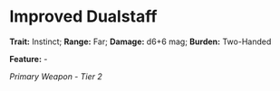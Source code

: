 # Improved Dualstaff

**Trait:** Instinct; **Range:** Far; **Damage:** d6+6 mag; **Burden:** Two-Handed

**Feature:** -

*Primary Weapon - Tier 2*
